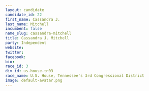 ```yaml
---
layout: candidate
candidate_id: 22
first_name: Cassandra J.
last_name: Mitchell
incumbent: false
name_slug: cassandra-mitchell
title: Cassandra J. Mitchell
party: Independent
website: 
twitter: 
facebook: 
bio: 
race_id: 3
div_id: us-house-tn03
race_name: U.S. House, Tennessee's 3rd Congressional District
image: default-avatar.png
---
```

